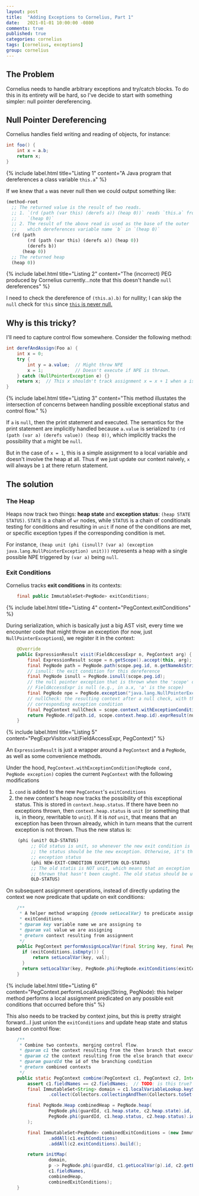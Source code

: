 ```yaml
---
layout: post
title:  "Adding Exceptions to Cornelius, Part 1"
date:   2021-01-01 10:00:00 -0800
comments: true
published: true
categories: cornelius
tags: [cornelius, exceptions]
group: cornelius
---
```


## The Problem
Cornelius needs to handle arbitrary exceptions and try/catch blocks. To do this
in its entirety will be hard, so I've decide to start with something simpler:
null pointer dereferencing.

## Null Pointer Dereferencing
Cornelius handles field writing and reading of objects, for instance:

```java
int foo() {
    int x = a.b;
    return x;
}
```
{% include label.html 
   title="Listing 1"
   content="A Java program that dereferences a class variable
  <code>this.a</code>"
%}

If we knew that `a` was never null then we could output something like:

```scheme
(method-root
  ;; The returned value is the result of two reads.
  ;; 1. `(rd (path (var this) (derefs a)) (heap 0))` reads `this.a` from
  ;;    `(heap 0)`
  ;; 2. The result of the above read is used as the base of the outer `rd` node,
  ;;    which dereferences variable name `b` in `(heap 0)`
  (rd (path 
        (rd (path (var this) (derefs a)) (heap 0))
        (derefs b))
      (heap 0))
  ;; The returned heap
  (heap 0))
```
{% include label.html
   title="Listing 2"
   content="The (incorrect) PEG produced by Cornelius currently...note that this
   doesn't handle <code>null</code> dereferences"
%}

I need to check the dereference of `(this.a).b)` for nullity; I can skip the
`null` check for `this` since [`this` is never
null.](https://docs.oracle.com/javase/specs/jls/se8/html/jls-15.html#jls-15.8.3)

## Why is this tricky?
I'll need to capture control flow somewhere. Consider the following method:

```java
int derefAndAssign(Foo a) {
    int x = 0;
    try {
        int y = a.value;  // Might throw NPE
        x = 1;            // Doesn't execute if NPE is thrown.
    } catch (NullPointerException e) {}
    return x;  // This x shouldn't track assignment x = x + 1 when a is null
}
```
{% include label.html
   title="Listing 3"
   content="This method illustates the intersection of concerns between
   handling possible exceptional status and control flow."
%}

If `a` is `null`, then the print statement and executed. The semantics for the
print statement are implicitly handled because `a.value` is serialized to `(rd
(path (var a) (derefs value)) (heap 0))`, which implicitly tracks the
possibility that `a` might be `null`.

But in the case of `x = 1`, this is a simple assignment to a local variable and
doesn't involve the heap at all. Thus if we just update our context naively, `x`
will always be `1` at there return statement.

## The solution

### The Heap
Heaps now track two things: **heap state** and **exception status**: `(heap
STATE STATUS)`. `STATE` is a chain of `wr` nodes, while `STATUS` is a chain of
conditionals testing for conditions and resulting in `unit` if none of the
conditions are met, or specific exception types if the corresponding condition
is met.

For instance, `(heap unit (phi (isnull? (var a) (exception
java.lang.NullPointerException) unit)))` represents a heap with a single
possible NPE triggered by `(var a)` being `null`.

### Exit Conditions
Cornelius tracks **exit conditions** in its contexts:

```java
    final public ImmutableSet<PegNode> exitConditions;
```
{% include label.html
   title="Listing 4"
   content="PegContext.exitConditions"
%}

During serialization, which is basically just a big AST visit, every time we
encounter code that might throw an exception (for now, just
`NullPointerException`s), we register it in the context:
```java
    @Override
    public ExpressionResult visit(FieldAccessExpr n, PegContext arg) {
        final ExpressionResult scope = n.getScope().accept(this, arg);
        final PegNode path = PegNode.path(scope.peg.id, n.getNameAsString());
        // isnull: the exit condition for this dereference
        final PegNode isnull = PegNode.isnull(scope.peg.id);
        // the null pointer exception that is thrown when the 'scope' of the
        // FieldAccessExpr is null (e.g., in a.x, 'a' is the scope)
        final PegNode npe = PegNode.exception("java.lang.NullPointerException");
        // nullCheck: the resulting context after a null check, with the
        // corresponding exception condition
        final PegContext nullCheck = scope.context.withExceptionCondition(isnull, npe);
        return PegNode.rd(path.id, scope.context.heap.id).exprResult(nullCheck);
    }
```
{% include label.html
   title="Listing 5"
   content="PegExprVisitor.visit(FieldAccessExpr, PegContext)"
%}

An `ExpressionResult` is just a wrapper around a `PegContext` and a `PegNode`,
as well as some convenience methods.

Under the hood, `PegContext.withExceptionCondition(PegNode cond, PegNode
exception)` copies the current `PegContext` with the following modifications
1. `cond` is added to the new `PegContext`'s `exitConditions`
2. the new context's heap now tracks the possibility of this exceptional status.
   This is stored in `context.heap.status`. If there have been no exceptions
   thrown, then `context.heap.status` is `unit` (or something that is, in
   theory, rewritable to `unit`). If it is _not_ `unit`, that means that an
   exception has been thrown already, which in turn means that the current
   exception is not thrown. Thus the new status is:
   ```scheme
    (phi (unit? OLD-STATUS) 
         ;; Old status is unit, so whenever the new exit condition is true,
         ;; the status should be the new exception. Otherwise, it's the old
         ;; exception status
         (phi NEW-EXIT-CONDITION EXCEPTION OLD-STATUS)
         ;; The old statis is NOT unit, which means that an exception was
         ;; thrown that hasn't been caught. The old status should be used.
         OLD-STATUS)
   ```
   
On subsequent assignment operations, instead of directly updating the context we
now predicate that update on exit conditions:

```java
    /**
     * A helper method wrapping {@code setLocalVar} to predicate assignments on appropriate checks against
     * exitConditions.
     * @param key variable name we are assigning to
     * @param val value we are assigning
     * @return context resulting from assignment
     */
    public PegContext performAssignLocalVar(final String key, final PegNode val) {
      if (exitConditions.isEmpty()) {
          return setLocalVar(key, val);
      }
      return setLocalVar(key, PegNode.phi(PegNode.exitConditions(exitConditions).id, getLocalVar(key).id, val.id));
    }
```
{% include label.html
   title="Listing 6"
   content="PegContext.performLocalAssign(String, PegNode): this helper method performs
            a local assignment predicated on any possible exit conditions that occurred
            before this"
%}

This also needs to be tracked by context joins, but this is pretty straight
forward...I just union the `exitConditions` and update heap state and status based on control flow:

```java
    /**
     * Combine two contexts, merging control flow.
     * @param c1 the context resulting from the then branch that executes if {@code guardId} is true
     * @param c2 the context resulting from the else branch that executes if {@code guardId} is false
     * @param guardId the id of the branching condition
     * @return combined contexts
     */
    public static PegContext combine(PegContext c1, PegContext c2, Integer guardId) {
        assert c1.fieldNames == c2.fieldNames;  // TODO: is this true? This should be true
        final ImmutableSet<String> domain = c1.localVariableLookup.keySet().stream().filter(c2.localVariableLookup::containsKey)
                .collect(Collectors.collectingAndThen(Collectors.toSet(), ImmutableSet::copyOf));

        final PegNode.Heap combinedHeap = PegNode.heap(
                PegNode.phi(guardId, c1.heap.state, c2.heap.state).id,
                PegNode.phi(guardId, c1.heap.status, c2.heap.status).id
        );

        final ImmutableSet<PegNode> combinedExitConditions = (new ImmutableSet.Builder<PegNode>())
                .addAll(c1.exitConditions)
                .addAll(c2.exitConditions).build();

        return initMap(
                domain,
                p -> PegNode.phi(guardId, c1.getLocalVar(p).id, c2.getLocalVar(p).id),
                c1.fieldNames,
                combinedHeap,
                combinedExitConditions);
    }
```
